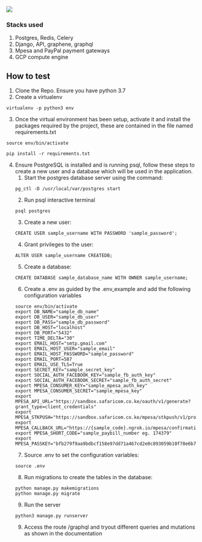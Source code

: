 <img src="https://res.cloudinary.com/dw675k0f5/image/upload/v1571867673/storo/Screenshot_from_2019-10-24_00-54-05.png"/>

### Stacks used
1. Postgres, Redis, Celery
2. Django, API, graphene, graphql
3. Mpesa and PayPal payment gateways
4. GCP compute engine

## How to test


1. Clone the Repo. Ensure you have python 3.7
2. Create a virtualenv
```
virtualenv -p python3 env
```
3. Once the virtual environment has been setup, activate it and install the packages required by the project, these are contained in the file named requirements.txt
```
source env/bin/activate

pip install -r requirements.txt
```
4. Ensure PostgreSQL is installed and is running psql, follow these steps to create a new user and a database which will be used in the application.
    1. Start the postgres database server using the command:
    ```
    pg_ctl -D /usr/local/var/postgres start
    ```
    2. Run psql interactive terminal
    ```
    psql postgres
    ```
    3. Create a new user:
    ```
    CREATE USER sample_username WITH PASSWORD 'sample_password';
    ```
    4. Grant privileges to the user:
    ```
    ALTER USER sample_username CREATEDB;
    ```
    5. Create a database:
    ```
    CREATE DATABASE sample_database_name WITH OWNER sample_username;
    ```
    6. Create a .env as guided by the .env_example and add the following configuration variables
    ```
    source env/bin/activate
    export DB_NAME="sample_db_name"
    export DB_USER="sample_db_user"
    export DB_PASS="sample_db_password"
    export DB_HOST="localhost"
    export DB_PORT="5432"
    export TIME_DELTA="30"
    export EMAIL_HOST="smtp.gmail.com"
    export EMAIL_HOST_USER="sample_email"
    export EMAIL_HOST_PASSWORD="sample_password"
    export EMAIL_PORT=587
    export EMAIL_USE_TLS=True
    export SECRET_KEY="sample_secret_key"
    export SOCIAL_AUTH_FACEBOOK_KEY="sample_fb_auth_key"
    export SOCIAL_AUTH_FACEBOOK_SECRET="sample_fb_auth_secret"
    export MPESA_CONSUMER_KEY="sample_mpesa_auth_key"
    export MPESA_CONSUMER_SECRET="sample_mpesa_key"
    export MPESA_API_URL="https://sandbox.safaricom.co.ke/oauth/v1/generate?grant_type=client_credentials"
    export MPESA_STKPUSH="https://sandbox.safaricom.co.ke/mpesa/stkpush/v1/processrequest"
    export MPESA_CALLBACK_URL="https://{sample_code}.ngrok.io/mpesa/confirmation"
    export MPESA_SHORT_CODE="sample_paybill_number eg. 174379"
    export MPESA_PASSKEY="bfb279f9aa9bdbcf158e97dd71a467cd2e0c893059b10f78e6b72ada1ed2c919"
    ```
    7. Source .env to set the configuration variables:
    ```
    source .env
    ```
    8. Run migrations to create the tables in the database:
    ```
    python manage.py makemigrations
    python manage.py migrate
    ```
    9. Run the server
    ```
    python3 manage.py runserver
    ```
    9. Access the route /graphql and tryout different queries and mutations as shown in the documentation
    
